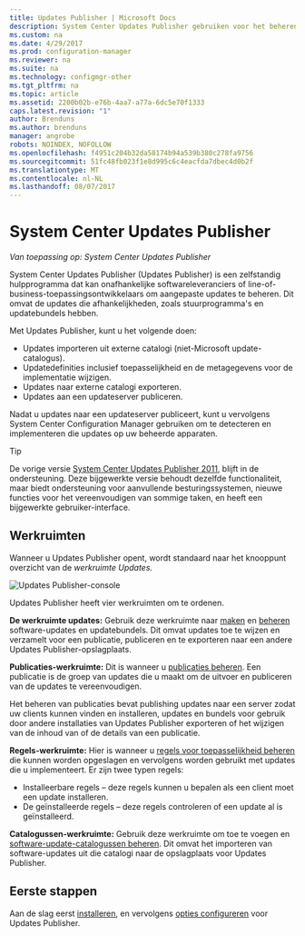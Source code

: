 ```yaml
---
title: Updates Publisher | Microsoft Docs
description: System Center Updates Publisher gebruiken voor het beheren van aangepaste updates
ms.custom: na
ms.date: 4/29/2017
ms.prod: configuration-manager
ms.reviewer: na
ms.suite: na
ms.technology: configmgr-other
ms.tgt_pltfrm: na
ms.topic: article
ms.assetid: 2200b02b-e76b-4aa7-a77a-6dc5e70f1333
caps.latest.revision: "1"
author: Brenduns
ms.author: brenduns
manager: angrobe
robots: NOINDEX, NOFOLLOW
ms.openlocfilehash: f4951c204b32da58174b94a539b380c278fa9756
ms.sourcegitcommit: 51fc48fb023f1e8d995c6c4eacfda7dbec4d0b2f
ms.translationtype: MT
ms.contentlocale: nl-NL
ms.lasthandoff: 08/07/2017
---
```

# <a name="system-center-updates-publisher"></a>System Center Updates Publisher

*Van toepassing op: System Center Updates Publisher*

System Center Updates Publisher (Updates Publisher) is een zelfstandig hulpprogramma dat kan onafhankelijke softwareleveranciers of line-of-business-toepassingsontwikkelaars om aangepaste updates te beheren. Dit omvat de updates die afhankelijkheden, zoals stuurprogramma's en updatebundels hebben.

Met Updates Publisher, kunt u het volgende doen:

-   Updates importeren uit externe catalogi (niet-Microsoft update-catalogus).
-   Updatedefinities inclusief toepasselijkheid en de metagegevens voor de implementatie wijzigen.
-   Updates naar externe catalogi exporteren.
-   Updates aan een updateserver publiceren.

Nadat u updates naar een updateserver publiceert, kunt u vervolgens System Center Configuration Manager gebruiken om te detecteren en implementeren die updates op uw beheerde apparaten.

> [!TIP]  
> De vorige versie [System Center Updates Publisher 2011](http://go.microsoft.com/fwlink/?LinkId=848111), blijft in de ondersteuning. Deze bijgewerkte versie behoudt dezelfde functionaliteit, maar biedt ondersteuning voor aanvullende besturingssystemen, nieuwe functies voor het vereenvoudigen van sommige taken, en heeft een bijgewerkte gebruiker-interface.

## <a name="workspaces"></a>Werkruimten
Wanneer u Updates Publisher opent, wordt standaard naar het knooppunt overzicht van de *werkruimte Updates.*

![Updates Publisher-console](media/console1.png)   


Updates Publisher heeft vier werkruimten om te ordenen.


**De werkruimte updates:** Gebruik deze werkruimte naar [maken](/sccm/sum/tools/create-updates-with-updates-publisher) en [beheren](/sccm/sum/tools/manage-updates-with-updates-publisher) software-updates en updatebundels. Dit omvat updates toe te wijzen en verzamelt voor een publicatie, publiceren en te exporteren naar een andere Updates Publisher-opslagplaats.

**Publicaties-werkruimte:** Dit is wanneer u [publicaties beheren](/sccm/sum/tools/updates-publisher-publications). Een publicatie is de groep van updates die u maakt om de uitvoer en publiceren van de updates te vereenvoudigen.

Het beheren van publicaties bevat publishing updates naar een server zodat uw clients kunnen vinden en installeren, updates en bundels voor gebruik door andere installaties van Updates Publisher exporteren of het wijzigen van de inhoud van of de details van een publicatie.



**Regels-werkruimte:** Hier is wanneer u [regels voor toepasselijkheid beheren](/sccm/sum/tools/updates-publisher-applicability-rules) die kunnen worden opgeslagen en vervolgens worden gebruikt met updates die u implementeert. Er zijn twee typen regels:

-   Installeerbare regels – deze regels kunnen u bepalen als een client moet een update installeren.
-   De geïnstalleerde regels – deze regels controleren of een update al is geïnstalleerd.

**Catalogussen-werkruimte:** Gebruik deze werkruimte om toe te voegen en [software-update-catalogussen beheren](/sccm/sum/tools/updates-publisher-catalogs). Dit omvat het importeren van software-updates uit die catalogi naar de opslagplaats voor Updates Publisher.
## <a name="first-steps"></a>Eerste stappen
Aan de slag eerst [installeren](/sccm/sum/tools/install-updates-publisher), en vervolgens [opties configureren](/sccm/sum/tools/updates-publisher-options) voor Updates Publisher.
